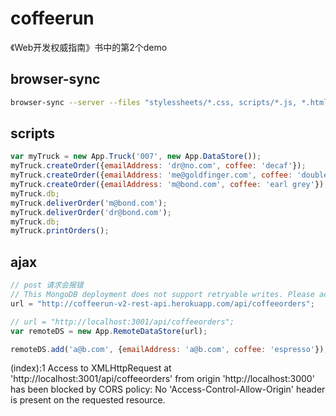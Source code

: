 # coffeerun

《Web开发权威指南》书中的第2个demo

## browser-sync

```bash
browser-sync --server --files "stylessheets/*.css, scripts/*.js, *.html"

```

## scripts

```js
var myTruck = new App.Truck('007', new App.DataStore());
myTruck.createOrder({emailAddress: 'dr@no.com', coffee: 'decaf'});
myTruck.createOrder({emailAddress: 'me@goldfinger.com', coffee: 'double mocha'});
myTruck.createOrder({emailAddress: 'm@bond.com', coffee: 'earl grey'});
myTruck.db;
myTruck.deliverOrder('m@bond.com');
myTruck.deliverOrder('dr@bond.com');
myTruck.db;
myTruck.printOrders();


```

## ajax

```js
// post 请求会报错
// This MongoDB deployment does not support retryable writes. Please add retryWrites=false to your connection string.
url = "http://coffeerun-v2-rest-api.herokuapp.com/api/coffeeorders";

// url = "http://localhost:3001/api/coffeeorders";
var remoteDS = new App.RemoteDataStore(url);

remoteDS.add('a@b.com', {emailAddress: 'a@b.com', coffee: 'espresso'});

```

(index):1 Access to XMLHttpRequest at 'http://localhost:3001/api/coffeeorders' from origin 'http://localhost:3000' has been blocked by CORS policy: No 'Access-Control-Allow-Origin' header is present on the requested resource.
